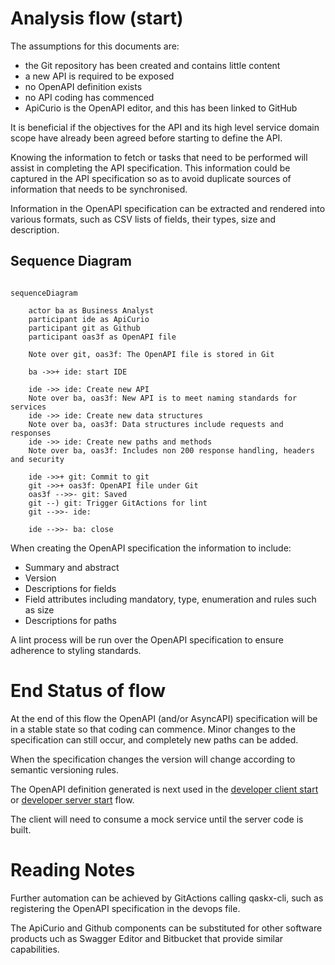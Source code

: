 # Analysis flow (start)


The assumptions for this documents are:

* the Git repository has been created and contains little content
* a new API is required to be exposed
* no OpenAPI definition exists
* no API coding has commenced
* ApiCurio is the OpenAPI editor, and this has been linked to GitHub

It is beneficial if the objectives for the API and its high level
service domain scope have already been agreed before starting 
to define the API.

Knowing the information to fetch or tasks that need to be performed
will assist in completing the API specification.  This information 
could be captured in the API specification so as to avoid duplicate 
sources of information that needs to be synchronised.

Information in the OpenAPI specification can be extracted and rendered
into various formats, such as CSV lists of fields, their types,
size and description.

## Sequence Diagram

```mermaid

sequenceDiagram

    actor ba as Business Analyst
    participant ide as ApiCurio
    participant git as Github
    participant oas3f as OpenAPI file

    Note over git, oas3f: The OpenAPI file is stored in Git

    ba ->>+ ide: start IDE

    ide ->> ide: Create new API
    Note over ba, oas3f: New API is to meet naming standards for services
    ide ->> ide: Create new data structures
    Note over ba, oas3f: Data structures include requests and responses
    ide ->> ide: Create new paths and methods
    Note over ba, oas3f: Includes non 200 response handling, headers and security
    
    ide ->>+ git: Commit to git
    git ->>+ oas3f: OpenAPI file under Git
    oas3f -->>- git: Saved
    git --) git: Trigger GitActions for lint
    git -->>- ide: 

    ide -->>- ba: close

```

When creating the OpenAPI specification the information to include:
* Summary and abstract
* Version
* Descriptions for fields
* Field attributes including mandatory, type, enumeration and rules such as size
* Descriptions for paths

A lint process will be run over the OpenAPI specification to ensure adherence
to styling standards.

# End Status of flow

At the end of this flow the OpenAPI (and/or AsyncAPI) specification will 
be in a stable state so that coding can commence.  Minor changes to the 
specification can still occur, and completely new paths can be added.

When the specification changes the version will change according
to semantic versioning rules.  

The OpenAPI definition generated is next used in the 
[developer client start](developer_client_start.md) or
[developer server start](developer_server_start.md) flow.

The client will need to consume a mock service until the
server code is built.

# Reading Notes

Further automation can be achieved by GitActions calling
qaskx-cli, such as registering the OpenAPI specification in the 
devops file.

The ApiCurio and Github components can be substituted for 
other software products uch as Swagger Editor and Bitbucket 
that provide similar capabilities.


